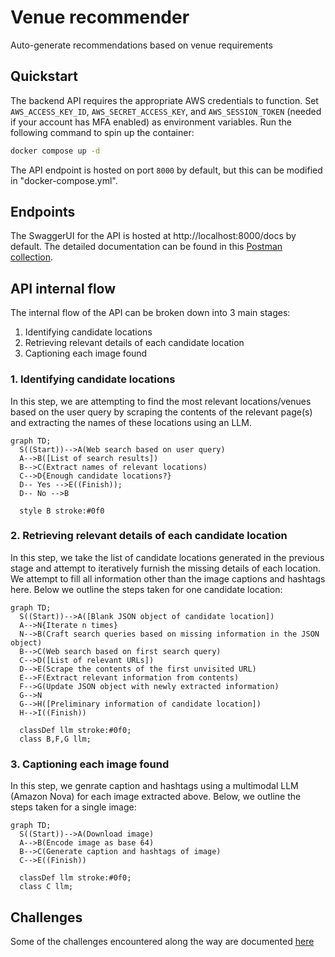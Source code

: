 # Venue recommender
Auto-generate recommendations based on venue requirements

## Quickstart
The backend API requires the appropriate AWS credentials to function. Set `AWS_ACCESS_KEY_ID`, `AWS_SECRET_ACCESS_KEY`, and `AWS_SESSION_TOKEN` (needed if your account has MFA enabled) as environment variables. Run the following command to spin up the container:
```sh
docker compose up -d
``` 

The API endpoint is hosted on port `8000` by default, but this can be modified in "docker-compose.yml".

## Endpoints
The SwaggerUI for the API is hosted at http://localhost:8000/docs by default. The detailed documentation can be found in this [Postman collection](https://interstellar-meteor-840800.postman.co/workspace/New-Team-Workspace~61341a57-ebf4-45e2-9aa9-90c288cdd25b/collection/24411008-63434cf4-c082-4434-a1a8-ddb505f735db?action=share&creator=24411008).

## API internal flow
The internal flow of the API can be broken down into 3 main stages:
1. Identifying candidate locations
2. Retrieving relevant details of each candidate location
3. Captioning each image found

### 1. Identifying candidate locations
In this step, we are attempting to find the most relevant locations/venues based on the user query by scraping the contents of the relevant page(s) and extracting the names of these locations using an LLM.

```mermaid
graph TD;
  S((Start))-->A(Web search based on user query)
  A-->B([List of search results])
  B-->C(Extract names of relevant locations)
  C-->D{Enough candidate locations?}
  D-- Yes -->E((Finish));
  D-- No -->B

  style B stroke:#0f0
```

### 2. Retrieving relevant details of each candidate location
In this step, we take the list of candidate locations generated in the previous stage and attempt to iteratively furnish the missing details of each location. We attempt to fill all information other than the image captions and hashtags here. Below we outline the steps taken for one candidate location:

```mermaid
graph TD;
  S((Start))-->A([Blank JSON object of candidate location])
  A-->N{Iterate n times}
  N-->B(Craft search queries based on missing information in the JSON object)
  B-->C(Web search based on first search query)
  C-->D([List of relevant URLs])
  D-->E(Scrape the contents of the first unvisited URL)
  E-->F(Extract relevant information from contents)
  F-->G(Update JSON object with newly extracted information)
  G-->N
  G-->H([Preliminary information of candidate location])
  H-->I((Finish))

  classDef llm stroke:#0f0;
  class B,F,G llm;
```

### 3. Captioning each image found
In this step, we genrate caption and hashtags using a multimodal LLM (Amazon Nova) for each image extracted above. Below, we outline the steps taken for a single image:

```mermaid
graph TD;
  S((Start))-->A(Download image)
  A-->B(Encode image as base 64)
  B-->C(Generate caption and hashtags of image)
  C-->E((Finish))

  classDef llm stroke:#0f0;
  class C llm;
```

## Challenges
Some of the challenges encountered along the way are documented [here](docs/challenges.md)
